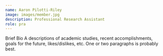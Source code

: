 ```yaml
---
name: Aaron Pilotti-Riley
image: images/member.jpg
description: Professional Research Assistant
role: pra
---
```

Brief Bio
A descriptions of academic studies, recent accomplishments, goals for the future, likes/dislikes, etc.
One or two paragraphs is probably best.
